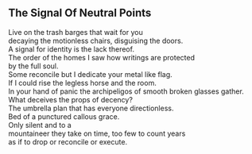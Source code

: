 The Signal Of Neutral Points
----------------------------
  
Live on the trash barges that wait for you  
decaying the motionless chairs, disguising the doors.  
A signal for identity is the lack thereof.  
The order of the homes I saw how writings are protected  
by the full soul.  
Some reconcile but I dedicate your metal like flag.  
If I could rise the legless horse and the room.  
In your hand of panic the archipeligos of smooth broken glasses gather.  
What deceives the props of decency?  
The umbrella plan that has everyone directionless.  
Bed of a punctured callous grace.  
Only silent and to a  
mountaineer they take on time, too few to count years  
as if to drop or reconcile or execute.  

